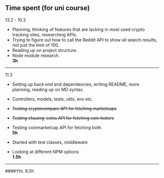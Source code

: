 ## Time spent (for uni course)

13.2 - 10.3
- Planning, thinking of features that are lacking in most used crypto tracking sites, researching APIs.
- Trying to figure out how to call the Reddit API to show all search results, not just the limit of 100. 
- Reading up on project structure.
- Node module research.  
**3h**

---

11.3
- Setting up back end and dependencies, writing README, more planning, reading up on MD syntax.
- Controllers, models, tests, utils, env etc. 
- ~~Testing cryptocompare API for fetching marketcaps~~
- ~~Testing chasing-coins API for fetching coin tickers~~
- Testing coinmarketcap API for fetching both.  
**5h**
  
- Started with test classes, middleware
- Looking at different NPM options  
**1.5h**

---

####Yht. 8.5h


